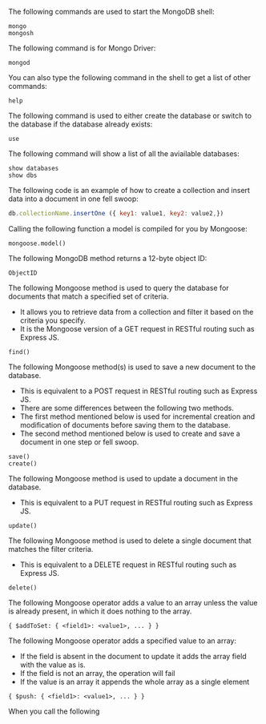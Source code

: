 The following commands are used to start the MongoDB shell:  

```shell
mongo
mongosh
```

The following command is for Mongo Driver:  

```shell
mongod
```  

You can also type the following command in the shell to get a list of other commands:  

```shell
help
```  

The following command is used to either create the database or switch to the database if the database already exists:  

```shell
use
```  

The following command will show a list of all the aviailable databases:  

```shell
show databases    
show dbs
```  

The following code is an example of how to create a collection and insert data into a document in one fell swoop:

```javascript
db.collectionName.insertOne ({ key1: value1, key2: value2,})
```

Calling the following function a model is compiled for you by Mongoose:  

```mongodb
mongoose.model()
```

The following MongoDB method returns a 12-byte object ID:

```mongodb
ObjectID
```

The following Mongoose method is used to query the database for documents that match a specified set of criteria.

- It allows you to retrieve data from a collection and filter it based on the criteria you specify.
- It is the Mongoose version of a GET request in RESTful routing such as Express JS.

```mongodb
find()
```

The following Mongoose method(s) is used to save a new document to the database.

- This is equivalent to a POST request in RESTful routing such as Express JS.
- There are some differences between the following two methods.
- The first method mentioned below is used for incremental creation and modification of documents before saving them to the database.
- The second method mentioned below is used to create and save a document in one step or fell swoop.

```mongodb
save()
create()
```

The following Mongoose method is used to update a document in the database.

- This is equivalent to a PUT request in RESTful routing such as Express JS.

```mongodb
update()
```

The following Mongoose method is used to delete a single document that matches the filter criteria.

- This is equivalent to a DELETE request in RESTful routing such as Express JS.

```mongodb
delete()
```

The following Mongoose operator adds a value to an array unless the value is already present, in which it does nothing to the array.

```mongodb
{ $addToSet: { <field1>: <value1>, ... } }
```

The following Mongoose operator adds a specified value to an array:

- If the field is absent in the document to update it adds the array field with the value as is.
- If the field is not an array, the operation will fail
- If the value is an array it appends the whole array as a single element

```mongodb
{ $push: { <field1>: <value1>, ... } }

```

When you call the following 
